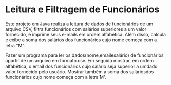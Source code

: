 # Leitura e Filtragem de Funcionários

Este projeto em Java realiza a leitura de dados de funcionários de um arquivo CSV, filtra funcionários com salários superiores a um valor fornecido, e imprime seus e-mails em ordem alfabética. Além disso, calcula e exibe a soma dos salários dos funcionários cujo nome começa com a letra "M".

Fazer um programa para ler os dados(nome,emailesalário)
 de funcionários apartir de um arquivo em formato.csv.
 Em seguida mostrar, em ordem alfabética, o email dos
 funcionários cujo salário seja superior a umdado valor
 fornecido pelo usuário.
 Mostrar também a soma dos saláriosdos funcionários cujo
 nome começa com a letra'M'.
